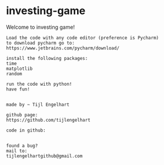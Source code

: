 # investing-game
Welcome to investing game!


	Load the code with any code editor (preference is Pycharm)
	to download pycharm go to:
	https://www.jetbrains.com/pycharm/download/

	install the following packages:
	time
	matplotlib
	random

	run the code with python!
	have fun!


	made by ~ Tijl Engelhart

	github page:
	https://github.com/tijlengelhart

	code in github:


	found a bug?
	mail to:
	tijlengelhartgithub@gmail.com






